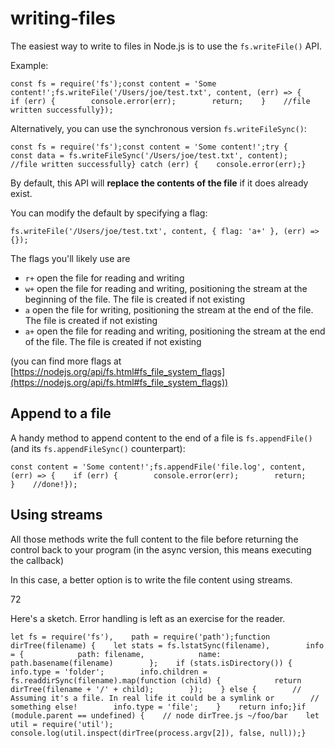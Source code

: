 # writing-files

The easiest way to write to files in Node.js is to use the `fs.writeFile()` API.

Example:

```
const fs = require('fs');const content = 'Some content!';fs.writeFile('/Users/joe/test.txt', content, (err) => {    if (err) {        console.error(err);        return;    }    //file written successfully});
```

Alternatively, you can use the synchronous version `fs.writeFileSync()`:

```
const fs = require('fs');const content = 'Some content!';try {    const data = fs.writeFileSync('/Users/joe/test.txt', content);    //file written successfully} catch (err) {    console.error(err);}
```

By default, this API will **replace the contents of the file** if it does already exist.

You can modify the default by specifying a flag:

```
fs.writeFile('/Users/joe/test.txt', content, { flag: 'a+' }, (err) => {});
```

The flags you'll likely use are

- `r+` open the file for reading and writing
- `w+` open the file for reading and writing, positioning the stream at the beginning of the file. The file is created if not existing
- `a` open the file for writing, positioning the stream at the end of the file. The file is created if not existing
- `a+` open the file for reading and writing, positioning the stream at the end of the file. The file is created if not existing

(you can find more flags at [https://nodejs.org/api/fs.html#fs_file_system_flags](https://nodejs.org/api/fs.html#fs_file_system_flags))

## Append to a file

A handy method to append content to the end of a file is `fs.appendFile()` (and its `fs.appendFileSync()` counterpart):

```
const content = 'Some content!';fs.appendFile('file.log', content, (err) => {    if (err) {        console.error(err);        return;    }    //done!});
```

## Using streams

All those methods write the full content to the file before returning the control back to your program (in the async version, this means executing the callback)

In this case, a better option is to write the file content using streams.

72

Here's a sketch. Error handling is left as an exercise for the reader.

```
let fs = require('fs'),    path = require('path');function dirTree(filename) {    let stats = fs.lstatSync(filename),        info = {            path: filename,            name: path.basename(filename)        };    if (stats.isDirectory()) {        info.type = 'folder';        info.children = fs.readdirSync(filename).map(function (child) {            return dirTree(filename + '/' + child);        });    } else {        // Assuming it's a file. In real life it could be a symlink or        // something else!        info.type = 'file';    }    return info;}if (module.parent == undefined) {    // node dirTree.js ~/foo/bar    let util = require('util');    console.log(util.inspect(dirTree(process.argv[2]), false, null));}
```
